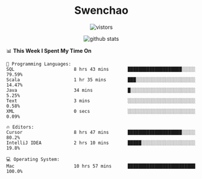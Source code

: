 <h1 align="center">Swenchao</h3>

<p align="center">
  <img src="https://visitor-badge.glitch.me/badge?page_id=Swenchao" alt="vistors" />
</p>

<p align="center">
  <img src="https://github-readme-stats.vercel.app/api?username=Swenchao&count_private=true&show_icons=true&theme=vue-dark&hide_title=true" alt="github stats" />
</p>

<!--START_SECTION:waka-->
📊 **This Week I Spent My Time On** 

```text
💬 Programming Languages: 
SQL                      8 hrs 43 mins       ████████████████████░░░░░   79.59% 
Scala                    1 hr 35 mins        ███░░░░░░░░░░░░░░░░░░░░░░   14.47% 
Java                     34 mins             █░░░░░░░░░░░░░░░░░░░░░░░░   5.25% 
Text                     3 mins              ░░░░░░░░░░░░░░░░░░░░░░░░░   0.58% 
XML                      0 secs              ░░░░░░░░░░░░░░░░░░░░░░░░░   0.09%

🔥 Editors: 
Cursor                   8 hrs 47 mins       ████████████████████░░░░░   80.2% 
IntelliJ IDEA            2 hrs 10 mins       █████░░░░░░░░░░░░░░░░░░░░   19.8%

💻 Operating System: 
Mac                      10 hrs 57 mins      █████████████████████████   100.0%

```


<!--END_SECTION:waka-->
